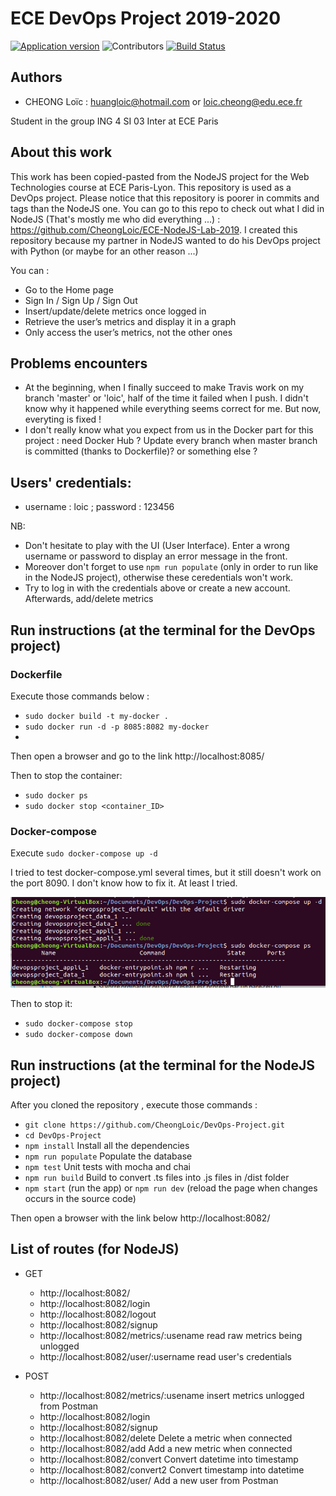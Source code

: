 # ECE DevOps Project 2019-2020
[![Application version](https://img.shields.io/badge/version-1.2.2-green)](https://github.com/CheongLoic/DevOps-Project/releases/tag/v1.2.2)
![Contributors](https://img.shields.io/badge/contributors-1-yellow)
[![Build Status](https://travis-ci.org/CheongLoic/DevOps-Project.svg?branch=master)](https://travis-ci.org/CheongLoic/DevOps-Project)


## Authors
- CHEONG Loïc : huangloic@hotmail.com or loic.cheong@edu.ece.fr

Student in the group ING 4 SI 03 Inter at ECE Paris

## About this work
This work has been copied-pasted from the NodeJS project for the Web Technologies course at ECE Paris-Lyon. 
This repository is used as a DevOps project. Please notice that this repository is poorer in commits and tags than the NodeJS one. 
You can go to this repo to check out what I did in NodeJS (That's mostly me who did everything ...) : https://github.com/CheongLoic/ECE-NodeJS-Lab-2019. 
I created this repository because my partner in NodeJS wanted to do his DevOps project with Python (or maybe for an other reason ...)

You can : 
- Go to the Home page
- Sign In / Sign Up / Sign Out
- Insert/update/delete metrics once logged in
- Retrieve the user’s metrics and display it in a graph
- Only access the user’s metrics, not the other ones

## Problems encounters
- At the beginning, when I finally succeed to make Travis work on my branch 'master' or 'loic', half of the time it failed when I push. I didn't know why it happened while everything seems correct for me. But now, everyting is fixed !
- I don't really know what you expect from us in the Docker part for this project : need Docker Hub ? Update every branch when master branch is committed (thanks to Dockerfile)? or something else ?


## Users' credentials:
- username : loic ; password : 123456

NB: 
- Don't hesitate to play with the UI (User Interface). Enter a wrong username or password to display an error message in the front.
- Moreover don't forget to use `npm run populate` (only in order to run like in the NodeJS project), otherwise these ceredentials won't work.
- Try to log in with the credentials above or create a new account. Afterwards, add/delete metrics 



## Run instructions (at the terminal for the DevOps project)
### Dockerfile
Execute those commands below :
- `sudo docker build -t my-docker .`
- `sudo docker run -d -p 8085:8082 my-docker`
- 

Then open a browser and go to the link http://localhost:8085/ 

Then to stop the container:
- `sudo docker ps`
- `sudo docker stop <container_ID>`


### Docker-compose
Execute `sudo docker-compose up -d`

I tried to test docker-compose.yml several times, but it still doesn't work on the port 8090. I don't know how to fix it. At least I tried.

![alt test](screenshots/Half_done.PNG)

Then to stop it:
- `sudo docker-compose stop`
- `sudo docker-compose down`


## Run instructions (at the terminal for the NodeJS project)
After you cloned the repository , execute those commands :
- `git clone https://github.com/CheongLoic/DevOps-Project.git`
- `cd DevOps-Project`
- `npm install` Install all the dependencies
- `npm run populate` Populate the database
- `npm test` Unit tests with mocha and chai 
- `npm run build` Build to convert .ts files into .js files in /dist folder
- `npm start` (run the app) or `npm run dev` (reload the page when changes occurs in the source code)

Then open a browser with the link below http://localhost:8082/

## List of routes (for NodeJS)

* GET
    - http://localhost:8082/ 
    - http://localhost:8082/login
    - http://localhost:8082/logout
    - http://localhost:8082/signup
    - http://localhost:8082/metrics/:usename read raw metrics being unlogged
    - http://localhost:8082/user/:username read user's credentials

* POST
    - http://localhost:8082/metrics/:usename insert metrics unlogged from Postman
    - http://localhost:8082/login
    - http://localhost:8082/signup
    - http://localhost:8082/delete Delete a metric when connected
    - http://localhost:8082/add Add a new metric when connected
    - http://localhost:8082/convert Convert datetime into timestamp
    - http://localhost:8082/convert2 Convert timestamp into datetime
    - http://localhost:8082/user/ Add a new user from Postman

